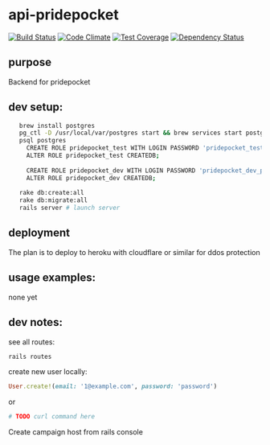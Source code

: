 # api-pridepocket

[![Build Status](https://travis-ci.org/pridePocketDev/api-pridepocket.svg?branch=master)](https://travis-ci.org/pridePocketDev/api-pridepocket)
[![Code Climate](https://codeclimate.com/github/pridePocketDev/api-pridepocket/badges/gpa.svg)](https://codeclimate.com/github/pridePocketDev/api-pridepocket)
[![Test Coverage](https://codeclimate.com/github/pridePocketDev/api-pridepocket/badges/coverage.svg)](https://codeclimate.com/github/pridePocketDev/api-pridepocket/coverage)
[![Dependency Status](https://gemnasium.com/pridePocketDev/api-pridepocket.svg)](https://gemnasium.com/pridePocketDev/api-pridepocket)

## purpose

Backend for pridepocket

## dev setup:

```bash
   brew install postgres
   pg_ctl -D /usr/local/var/postgres start && brew services start postgresql
   psql postgres
     CREATE ROLE pridepocket_test WITH LOGIN PASSWORD 'pridepocket_test_pass'
     ALTER ROLE pridepocket_test CREATEDB;  
     
     CREATE ROLE pridepocket_dev WITH LOGIN PASSWORD 'pridepocket_dev_pass';
     ALTER ROLE pridepocket_dev CREATEDB;  
   
   rake db:create:all
   rake db:migrate:all
   rails server # launch server
```

## deployment

The plan is to deploy to heroku with cloudflare or similar for ddos protection

## usage examples:

none yet

## dev notes:

see all routes:

```bash
rails routes
```

create new user locally:

```ruby
User.create!(email: '1@example.com', password: 'password')
```

or

```bash
# TODO curl command here
```

Create campaign host from rails console

```ruby

```
 
